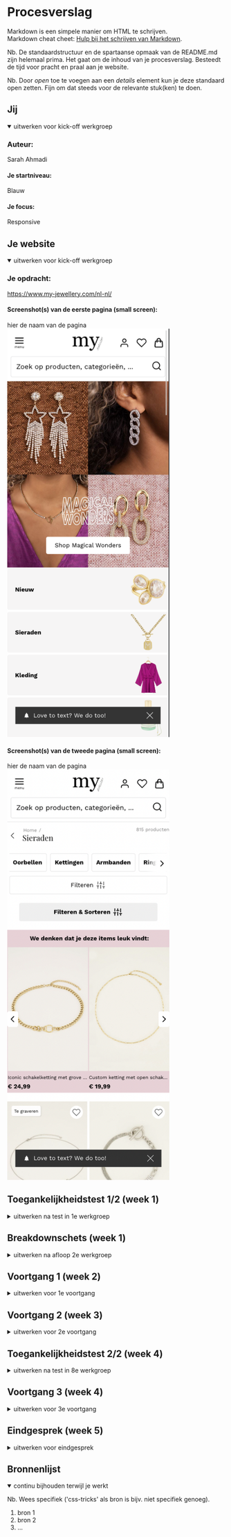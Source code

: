 # Procesverslag
Markdown is een simpele manier om HTML te schrijven.  
Markdown cheat cheet: [Hulp bij het schrijven van Markdown](https://github.com/adam-p/markdown-here/wiki/Markdown-Cheatsheet).

Nb. De standaardstructuur en de spartaanse opmaak van de README.md zijn helemaal prima. Het gaat om de inhoud van je procesverslag. Besteedt de tijd voor pracht en praal aan je website.

Nb. Door *open* toe te voegen aan een *details* element kun je deze standaard open zetten. Fijn om dat steeds voor de relevante stuk(ken) te doen.





## Jij

<details open>
  <summary>uitwerken voor kick-off werkgroep</summary>

  ### Auteur:
  Sarah Ahmadi

  #### Je startniveau:
  Blauw

  #### Je focus:
  Responsive
 
</details>





## Je website

<details open>
  <summary>uitwerken voor kick-off werkgroep</summary>

  ### Je opdracht:
  https://www.my-jewellery.com/nl-nl/

  #### Screenshot(s) van de eerste pagina (small screen): 
  hier de naam van de pagina  
  <img src="readme-images/pagina1.jpg" width="375px" alt="homepage van my jewellery">

  #### Screenshot(s) van de tweede pagina (small screen):
  hier de naam van de pagina  
  <img src="readme-images/pagina2.jpg" width="375px" alt="sieraden van my jewellery">
 
</details>



## Toegankelijkheidstest 1/2 (week 1)

<details>
  <summary>uitwerken na test in 1e werkgroep</summary>

  ### Bevindingen
  Lijst met je bevindingen die in de test naar voren kwamen:
  -De voice-over praat heel snel, het is moeilijk om de informatie zo te onthouden.
  -Als je op de site bent en bijvoorbeeld op een sieraad klikt, zegt de voice-over tussendoor voor hoeveel procent de pagina geladen is. Dit is irritant want dit maakt voor de gebruiker niet veel uit, de gebruiker wil gewoon horen wat er te zien is op de pagina.
  -Er word door de voice-over tussendoor zoveel gepraat over random dingen die op het scherm gebeuren, waardoor het heel irritant is om te blijven luisteren.
  -De voice-over verteld hoeveel procent de pagina geladen is. Dit is niet erg relevant voor de gebruiker, dit is niet de informatie waar de gebruiker naar op zoek is. Als hij bijvoorbeeld 80% geladen is, zegt de voice-over dit. Maar ook als hij daarna 90% of 95% geladen is. Dit is alleen maar afleidend en vervelend.

  #### Screenreader
  Hier korte omschrijving (met indien nodig afbeeldingen)
  1.De voice-over praat echt niet fijn, hij praat super snel en verteld van alles wat je als gebruiker niet wilt weten en wat helemaal niet relevant is, tenminste dat vind ik persoonlijk. Een voorbeeld hiervan is dat als je op een sieraad klikt, de voice-over de naam van het sieraad zegt, maar ook 3 keer achter elkaar verteld in welke browser het geopend is, in mijn geval zei hij: Chrome, Google Chrome, venster, Google Chrome, groep. Terwijl ik als gebruiker alleen wil weten wat voor ketting het is.
  <img src="readme-images/screenreader3.jpg" width="375px" alt="sieraad met screenreader">

  2.Wanneer je op een sieraad klikt die je kunt personaliseren, verteld de voice-over wel wat mogelijk is, dus hij zegt bijvoorbeeld 'alleen letters, bewerk tekst en kleur', maar hij praat zo ontzettend snel en tussendoor zegt hij nog andere dingen, waardoor je als gebruiker uiteindelijk alsnog niet precies weet wat je kan qua personalisatie, omdat je het niet allemaal kan onthouden.
  <img src="readme-images/screenreader2.jpg" width="375px" alt="sieraad met screenreader">

  Probleem 1 kan opgelost worden door de screenreader zo in te kunnen stellen, dat de voice-over alleen maar verteld wat er op de site te zien is, dus de informatie die relevant is voor de gebruiker. De gebruiker hoeft niet te weten in welk browser het geopend is of hoeveel procent de pagina al geladen is.

  Probleem 2 kan opgelost worden als de screenreader weet dat het een website is waar de gebruiker bijvoorbeeld iets kan bestellen, zoals (voornamelijk) sieraden in mijn geval, de voice-over de informatie over over de sieraden rustiger verteld. Het zou fijn zijn dat als je op een ketting klikt die je zelf kan personaliseren door middel van tekst, en de beschikbare kleuren goud en zilver zijn, de screenreader deze informatie direct achter elkaar verteld, zonder onderbrekingen over andere dingen. Voorbeeld: 'Atelier lange ketting met ronde bedel. Personaliseer je sieraad. Alleen tekst. Kleuren goud en zilver.' Op deze manier is het voor de gebruiker veel duidelijker wat hij ermee kan en kan hij de informatie beter onthouden.

  #### Muis en Toetsenbord 
  Hier korte omschrijving (met indien nodig afbeeldingen)

  Hier een omschrijving van hoe het opgelost kan worden (met indien nodig afbeeldingen)


  #### Motoriek (shocks, elastiekjes)
  Hier korte omschrijving (met indien nodig afbeeldingen)

  Hier een omschrijving van hoe het opgelost kan worden (met indien nodig afbeeldingen)


  #### Visueel (brillen, contrast, kleurenblind, dark/light). 
  Hier korte omschrijving (met indien nodig afbeeldingen)

  Hier een omschrijving van hoe het opgelost kan worden (met indien nodig afbeeldingen)

</details>



## Breakdownschets (week 1)

<details>
  <summary>uitwerken na afloop 2e werkgroep</summary>

  ### de hele pagina: 
  <img src="readme-images/breakdownlaptop.jpg" width="375px" alt="breakdown van de hele home pagina op laptop grootte (1e versie)">
  <img src="readme-images/breakdownmobiel.jpg" width="375px" alt="breakdown van de hele home pagina op mobiel grootte (2e versie)">
  <img src="readme-images/breakdownmobiel2.jpg" width="375px" alt="breakdown van de hele 2e pagina op mobiel grootte (2e versie)">

  ### dynamisch deel (bijv menu): 
  <img src="readme-images/dummy-plaatje.jpg" width="375px" alt="breakdown van een dynamisch deel">

  ### wellicht nog een dynamisch deel (bijv filter): 
  <img src="readme-images/dummy-plaatje.jpg" width="375px" alt="breakdown van nog een dynamisch deel">

</details>





## Voortgang 1 (week 2)

<details>
  <summary>uitwerken voor 1e voortgang</summary>

  ### Stand van zaken
  hier dit ging goed & dit was lastig (neem ook screenshots op van delen van je website en code)


  ### Agenda voor meeting
  samen met je groepje opstellen

  | student 1      | student 2          | student 3    | student 4        |
  | ---            | ---                | ---          | ---              |
  | dit bespreken  | en dit             | en ik dit    | en dan ik dat    |
  | en dat ook nog | dit als er tijd is | nog een punt | dit wil ik zeker |
  | ...            | ...                | ...          | ...              |


  ### Verslag van meeting
  hier na afloop snel de uitkomsten van de meeting vastleggen

  - punt 1
  - punt 2
  - nog een punt
  - ...

</details>





## Voortgang 2 (week 3)

<details>
  <summary>uitwerken voor 2e voortgang</summary>

  ### Stand van zaken
  hier dit ging goed & dit was lastig (neem ook screenshots op van delen van je website en code)


  ### Agenda voor meeting
  samen met je groepje opstellen

  | student 1      | student 2          | student 3    | student 4        |
  | ---            | ---                | ---          | ---              |
  | dit bespreken  | en dit             | en ik dit    | en dan ik dat    |
  | en dat ook nog | dit als er tijd is | nog een punt | dit wil ik zeker |
  | ...            | ...                | ...          | ...              |


  ### Verslag van meeting
  hier na afloop snel de uitkomsten van de meeting vastleggen

  - punt 1
  - punt 2
  - nog een punt
- ...

</details>





## Toegankelijkheidstest 2/2 (week 4)

<details>
  <summary>uitwerken na test in 8e werkgroep</summary>

  ### Bevindingen
  Lijst met je bevindingen die in de test naar voren kwamen (geef ook aan wat er verbeterd is):

  #### Screenreader
  Hier korte omschrijving (met indien nodig afbeeldingen)

  Hier een omschrijving van hoe het opgelost kan worden (met indien nodig afbeeldingen)


  #### Muis en Toetsenbord 
  Hier korte omschrijving (met indien nodig afbeeldingen)

  Hier een omschrijving van hoe het opgelost kan worden (met indien nodig afbeeldingen)


  #### Motoriek (shocks, elastiekjes)
  Hier korte omschrijving (met indien nodig afbeeldingen)

  Hier een omschrijving van hoe het opgelost kan worden (met indien nodig afbeeldingen)


  #### Visueel (brillen, contrast, kleurenblind, dark/light). 
  Hier korte omschrijving (met indien nodig afbeeldingen)

  Hier een omschrijving van hoe het opgelost kan worden (met indien nodig afbeeldingen)

</details>





## Voortgang 3 (week 4)

<details>
  <summary>uitwerken voor 3e voortgang</summary>

  ### Stand van zaken
  hier dit ging goed & dit was lastig (neem ook screenshots op van delen van je website en code)


  ### Agenda voor meeting
  samen met je groepje opstellen

  | student 1      | student 2          | student 3    | student 4        |
  | ---            | ---                | ---          | ---              |
  | dit bespreken  | en dit             | en ik dit    | en dan ik dat    |
  | en dat ook nog | dit als er tijd is | nog een punt | dit wil ik zeker |
  | ...            | ...                | ...          | ...              |


  ### Verslag van meeting
  hier na afloop snel de uitkomsten van de meeting vastleggen

  - punt 1
  - punt 2
  - nog een punt
  - ...

</details>





## Eindgesprek (week 5)

<details>
  <summary>uitwerken voor eindgesprek</summary>

  ### Je uitkomst - karakteristiek screenshots:
  <img src="readme-images/dummy-plaatje.jpg" width="375px" alt="uitomst opdracht 1">


  ### Dit ging goed/Heb ik geleerd: 
  Korte omschrijving met plaatjes

  <img src="readme-images/dummy-plaatje.jpg" width="375px" alt="top">


  ### Dit was lastig/Is niet gelukt:
  Korte omschrijving met plaatjes

  <img src="readme-images/dummy-plaatje.jpg" width="375px" alt="bummer">
</details>





## Bronnenlijst

<details open>
  <summary>continu bijhouden terwijl je werkt</summary>

  Nb. Wees specifiek ('css-tricks' als bron is bijv. niet specifiek genoeg).

  1. bron 1
  2. bron 2
  3. ...

</details>
